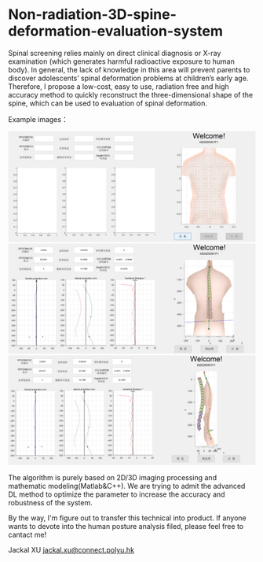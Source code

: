 # Non-radiation-3D-spine-deformation-evaluation-system
Spinal screening relies mainly on direct clinical diagnosis or X-ray examination (which generates harmful radioactive exposure to human body). In general, the lack of knowledge in this area will prevent parents to discover adolescents’ spinal deformation problems at children’s early age. Therefore, I propose a low-cost, easy to use, radiation free and high accuracy method to quickly reconstruct the three-dimensional shape of the spine, which can be used to evaluation of spinal deformation.


Example images：

![image](https://github.com/Jackal-Xu/Non-radiation-3D-spine-deformation-evaluation-system/blob/master/test1.png)
![image](https://github.com/Jackal-Xu/Non-radiation-3D-spine-deformation-evaluation-system/blob/master/test2.png)
![image](https://github.com/Jackal-Xu/Non-radiation-3D-spine-deformation-evaluation-system/blob/master/test3.png)

The algorithm is purely based on 2D/3D imaging processing and mathematic modeling(Matlab&C++). We are trying to admit the advanced DL method to optimize the parameter to increase the accuracy and robustness of the system.

By the way, I'm figure out to transfer this technical into product. If anyone wants to devote into the human posture analysis filed, please feel free to cantact me!

Jackal XU 
jackal.xu@connect.polyu.hk
